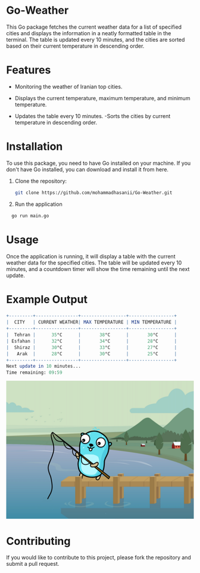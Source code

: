 
# Go-Weather

This Go package fetches the current weather data for a list of specified cities and displays the information in a neatly formatted table in the terminal. The table is updated every 10 minutes, and the cities are sorted based on their current temperature in descending order.

# Features
- Monitoring the weather of Iranian top cities.


- Displays the current temperature, maximum temperature, and minimum temperature.

- Updates the table every 10 minutes.
-Sorts the cities by current temperature in descending order.



# Installation
To use this package, you need to have Go installed on your machine. If you don't have Go installed, you can download and install it from here.


1. Clone the repository:
   ```bash
   git clone https://github.com/mohammadhasanii/Go-Weather.git 
   ```

2. Run the application
 ```bash
   go run main.go 
   ```

# Usage
Once the application is running, it will display a table with the current weather data for the specified cities. The table will be updated every 10 minutes, and a countdown timer will show the time remaining until the next update.

# Example Output

```mathematica
+---------+----------------+-----------------+-----------------+
|  CITY   | CURRENT WEATHER| MAX TEMPERATURE | MIN TEMPERATURE |
+---------+----------------+-----------------+-----------------+
|  Tehran |      35°C      |       38°C      |       30°C      |
| Esfahan |      32°C      |       34°C      |       28°C      |
|  Shiraz |      30°C      |       33°C      |       27°C      |
|   Arak  |      28°C      |       30°C      |       25°C      |
+---------+----------------+-----------------+-----------------+
Next update in 10 minutes...
Time remaining: 09:59

```

![Logo](./demo.png)


# Contributing
If you would like to contribute to this project, please fork the repository and submit a pull request.






